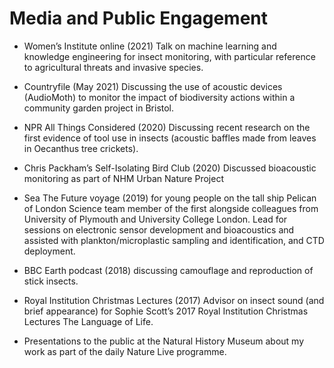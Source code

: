 # Media and Public Engagement

- Women’s Institute online (2021) Talk on machine learning and knowledge engineering for insect monitoring, with particular reference to agricultural threats and invasive species.

- Countryfile (May 2021) Discussing the use of acoustic devices (AudioMoth) to monitor the impact of biodiversity actions within a community garden project in Bristol.

- NPR All Things Considered (2020) Discussing recent research on the first evidence of tool use in insects (acoustic baffles made from leaves in Oecanthus tree crickets).

- Chris Packham’s Self-Isolating Bird Club (2020) Discussed bioacoustic monitoring as part of NHM Urban Nature Project

- Sea The Future voyage (2019) for young people on the tall ship Pelican of London Science team member of the first alongside colleagues from University of Plymouth and University College London. Lead for sessions on electronic sensor development and bioacoustics and assisted with plankton/microplastic sampling and identification, and CTD deployment.

- BBC Earth podcast (2018) discussing camouflage and reproduction of stick insects.

- Royal Institution Christmas Lectures (2017) Advisor on insect sound (and brief appearance) for Sophie Scott’s 2017 Royal Institution Christmas Lectures The Language of Life.

- Presentations to the public at the Natural History Museum about my work as part of the daily Nature Live programme.
